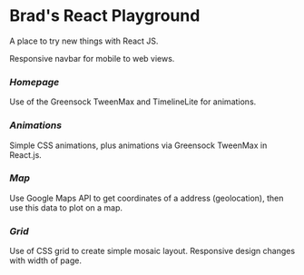 # Brad's React Playground

A place to try new things with React JS.

Responsive navbar for mobile to web views.


### __***Homepage***__

Use of the Greensock TweenMax and TimelineLite for animations.


### __***Animations***__

Simple CSS animations, plus animations via Greensock TweenMax in React.js.  


### __***Map***__

Use Google Maps API to get coordinates of a address (geolocation), then use this data to plot on a map.


### __***Grid***__

Use of CSS grid to create simple mosaic layout.  Responsive design changes with width of page. 